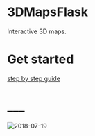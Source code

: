 # 3DMapsFlask

Interactive 3D maps.

# Get started

[step by step guide](http://pengoox.pythonanywhere.com/How_to_Add_Maps_to_Flask_Web_App_with_Mapbox/)

# ___
![2018-07-19](https://user-images.githubusercontent.com/30196830/42923585-ca2b37a6-8b43-11e8-851b-efe711bd9764.png)
